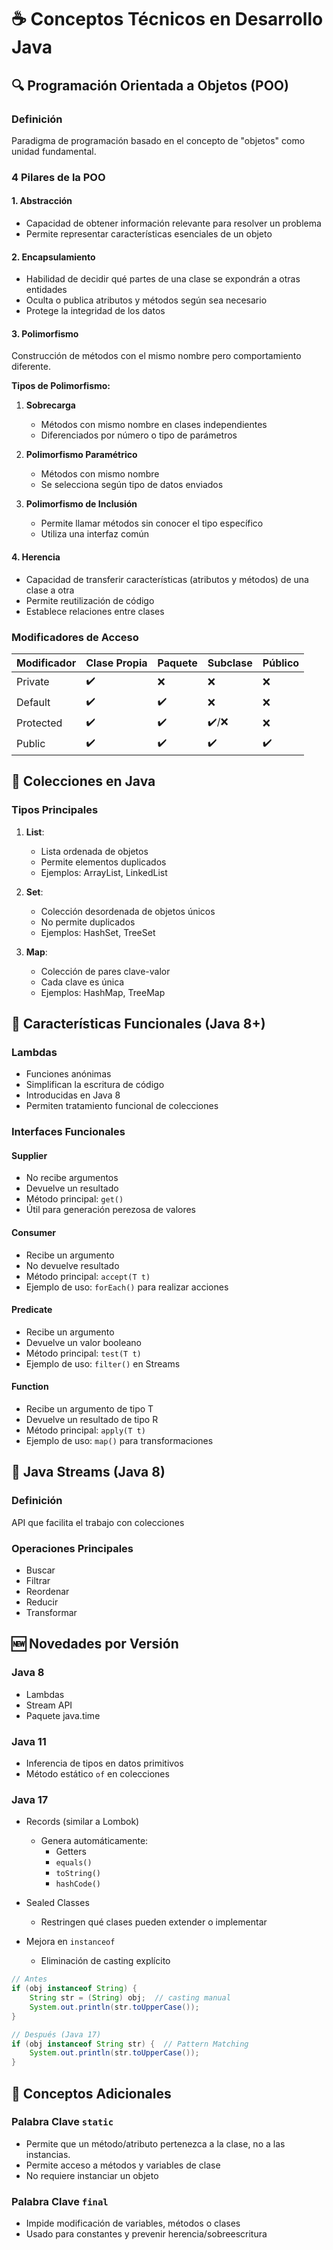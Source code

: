 # ☕ Conceptos Técnicos en Desarrollo Java

## 🔍 Programación Orientada a Objetos (POO)

### Definición
Paradigma de programación basado en el concepto de "objetos" como unidad fundamental.

### 4 Pilares de la POO

#### 1. Abstracción
- Capacidad de obtener información relevante para resolver un problema
- Permite representar características esenciales de un objeto

#### 2. Encapsulamiento
- Habilidad de decidir qué partes de una clase se expondrán a otras entidades
- Oculta o publica atributos y métodos según sea necesario
- Protege la integridad de los datos

#### 3. Polimorfismo
Construcción de métodos con el mismo nombre pero comportamiento diferente.

**Tipos de Polimorfismo:**
1. **Sobrecarga**
   - Métodos con mismo nombre en clases independientes
   - Diferenciados por número o tipo de parámetros

2. **Polimorfismo Paramétrico**
   - Métodos con mismo nombre 
   - Se selecciona según tipo de datos enviados

3. **Polimorfismo de Inclusión**
   - Permite llamar métodos sin conocer el tipo específico
   - Utiliza una interfaz común

#### 4. Herencia
- Capacidad de transferir características (atributos y métodos) de una clase a otra
- Permite reutilización de código
- Establece relaciones entre clases

### Modificadores de Acceso

| Modificador | Clase Propia | Paquete | Subclase | Público |
|------------|--------------|---------|----------|---------|
| Private    | ✔️           | ❌       | ❌        | ❌       |
| Default    | ✔️           | ✔️       | ❌        | ❌       |
| Protected  | ✔️           | ✔️       | ✔️/❌     | ❌       |
| Public     | ✔️           | ✔️       | ✔️        | ✔️       |

## 🧩 Colecciones en Java

### Tipos Principales
1. **List**: 
   - Lista ordenada de objetos
   - Permite elementos duplicados
   - Ejemplos: ArrayList, LinkedList

2. **Set**:
   - Colección desordenada de objetos únicos
   - No permite duplicados
   - Ejemplos: HashSet, TreeSet

3. **Map**:
   - Colección de pares clave-valor
   - Cada clave es única
   - Ejemplos: HashMap, TreeMap

## 🚀 Características Funcionales (Java 8+)

### Lambdas
- Funciones anónimas
- Simplifican la escritura de código
- Introducidas en Java 8
- Permiten tratamiento funcional de colecciones

### Interfaces Funcionales

#### Supplier
- No recibe argumentos
- Devuelve un resultado
- Método principal: `get()`
- Útil para generación perezosa de valores

#### Consumer
- Recibe un argumento
- No devuelve resultado
- Método principal: `accept(T t)`
- Ejemplo de uso: `forEach()` para realizar acciones

#### Predicate
- Recibe un argumento
- Devuelve un valor booleano
- Método principal: `test(T t)`
- Ejemplo de uso: `filter()` en Streams

#### Function
- Recibe un argumento de tipo T
- Devuelve un resultado de tipo R
- Método principal: `apply(T t)`
- Ejemplo de uso: `map()` para transformaciones

## 🌊 Java Streams (Java 8)

### Definición
API que facilita el trabajo con colecciones

### Operaciones Principales
- Buscar
- Filtrar
- Reordenar
- Reducir
- Transformar

## 🆕 Novedades por Versión

### Java 8
- Lambdas
- Stream API
- Paquete java.time

### Java 11
- Inferencia de tipos en datos primitivos
- Método estático `of` en colecciones

### Java 17
- Records (similar a Lombok)
  - Genera automáticamente:
    - Getters
    - `equals()`
    - `toString()`
    - `hashCode()`

- Sealed Classes
  - Restringen qué clases pueden extender o implementar

- Mejora en `instanceof`
  - Eliminación de casting explícito

```java
// Antes
if (obj instanceof String) {
    String str = (String) obj;  // casting manual
    System.out.println(str.toUpperCase());
}

// Después (Java 17)
if (obj instanceof String str) {  // Pattern Matching
    System.out.println(str.toUpperCase());
}
```

## 📌 Conceptos Adicionales

### Palabra Clave `static`
- Permite que un método/atributo pertenezca a la clase, no a las instancias.
- Permite acceso a métodos y variables de clase
- No requiere instanciar un objeto

### Palabra Clave `final`
- Impide modificación de variables, métodos o clases
- Usado para constantes y prevenir herencia/sobreescritura
